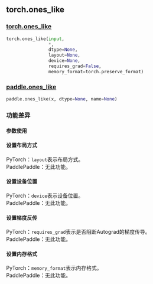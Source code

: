 ## torch.ones_like
### [torch.ones_like](https://pytorch.org/docs/stable/generated/torch.ones_like.html?highlight=ones_like#torch.ones_like)

```python
torch.ones_like(input, 
                *, 
                dtype=None, 
                layout=None, 
                device=None, 
                requires_grad=False, 
                memory_format=torch.preserve_format)
```

### [paddle.ones_like](https://www.paddlepaddle.org.cn/documentation/docs/zh/api/paddle/tensor/creation/ones_like_cn.html#ones-like)

```python
paddle.ones_like(x, dtype=None, name=None)
```

### 功能差异
#### 参数使用
#### 设置布局方式
PyTorch：`layout`表示布局方式。  
PaddlePaddle：无此功能。  
#### 设置设备位置
PyTorch：`device`表示设备位置。  
PaddlePaddle：无此功能。  
#### 设置梯度反传
PyTorch：`requires_grad`表示是否阻断Autograd的梯度传导。  
PaddlePaddle：无此功能。  
#### 设置内存格式
PyTorch：`memory_format`表示内存格式。  
PaddlePaddle：无此功能。  
